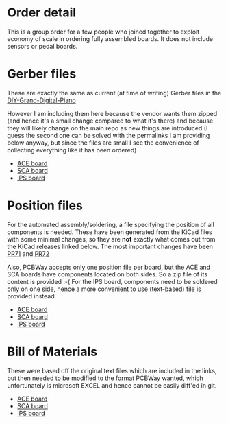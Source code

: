 # Order detail

This is a group order for a few people who joined together to exploit economy of scale in ordering fully assembled boards. It does not include sensors or pedal boards.

# Gerber files

These are exactly the same as current (at time of writing) Gerber files in the [DIY-Grand-Digital-Piano](https://github.com/gzweigle/DIY-Grand-Digital-Piano/tree/main/hardware/releases/)

However I am including them here because the vendor wants them zipped (and hence it's a small change compared to what it's there) and because they will
likely change on the main repo as new things are introduced (I guess the second one can be solved with the permalinks I am providing below anyway, but
since the files are small I see the convenience of collecting everything like it has been ordered)

* [ACE board](https://github.com/gzweigle/DIY-Grand-Digital-Piano/tree/51ad6b66555ceca2a08ab771cdea9e55334bccfc/hardware/releases/aceA00/aceA00_gerber)
* [SCA board](https://github.com/gzweigle/DIY-Grand-Digital-Piano/tree/51ad6b66555ceca2a08ab771cdea9e55334bccfc/hardware/releases/sca00/sca00_gerber)
* [IPS board](https://github.com/gzweigle/DIY-Grand-Digital-Piano/tree/51ad6b66555ceca2a08ab771cdea9e55334bccfc/hardware/releases/ips20/ips20_gerber)


# Position files

For the automated assembly/soldering, a file specifying the position of all components is needed. These have been generated from the KiCad files with some minimal changes,
so they are **not** exactly what comes out from the KiCad releases linked below. The most important changes have been [PR71](https://github.com/gzweigle/DIY-Grand-Digital-Piano/pull/71)
and [PR72](https://github.com/gzweigle/DIY-Grand-Digital-Piano/pull/72)

Also, PCBWay accepts only one position file per board, but the ACE and SCA boards have components located on both sides. So a zip file of its content is provided :-(
For the IPS board, components need to be soldered only on one side, hence a more convenient to use (text-based) file is provided instead.

* [ACE board](https://github.com/gzweigle/DIY-Grand-Digital-Piano/tree/51ad6b66555ceca2a08ab771cdea9e55334bccfc/hardware/releases/aceA00/aceA00_kicad_v1)
* [SCA board](https://github.com/gzweigle/DIY-Grand-Digital-Piano/tree/51ad6b66555ceca2a08ab771cdea9e55334bccfc/hardware/releases/sca00/sca00_kicad_v0)
* [IPS board](https://github.com/gzweigle/DIY-Grand-Digital-Piano/tree/51ad6b66555ceca2a08ab771cdea9e55334bccfc/hardware/releases/ips20/ips20_kicad_v0)


# Bill of Materials

These were based off the original text files which are included in the links, but then needed to be modified to the format PCBWay wanted, which unfortunately is microsoft EXCEL
and hence cannot be easily diff'ed in git.

* [ACE board](https://github.com/gzweigle/DIY-Grand-Digital-Piano/blob/51ad6b66555ceca2a08ab771cdea9e55334bccfc/hardware/releases/aceA00/aceA00_bill_of_materials_0.txt)
* [SCA board](https://github.com/gzweigle/DIY-Grand-Digital-Piano/blob/51ad6b66555ceca2a08ab771cdea9e55334bccfc/hardware/releases/sca00/sca00_bill_of_materials_0.txt)
* [IPS board](https://github.com/gzweigle/DIY-Grand-Digital-Piano/blob/51ad6b66555ceca2a08ab771cdea9e55334bccfc/hardware/releases/ips20/ips20_bill_of_materials_0.txt)
